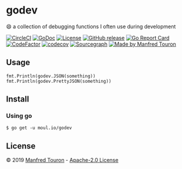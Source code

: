 # godev

:smile: a collection of debugging functions I often use during development

[![CircleCI](https://circleci.com/gh/moul/godev.svg?style=shield)](https://circleci.com/gh/moul/godev)
[![GoDoc](https://godoc.org/moul.io/godev?status.svg)](https://godoc.org/moul.io/godev)
[![License](https://img.shields.io/github/license/moul/godev.svg)](https://github.com/moul/godev/blob/master/LICENSE)
[![GitHub release](https://img.shields.io/github/release/moul/godev.svg)](https://github.com/moul/godev/releases)
[![Go Report Card](https://goreportcard.com/badge/moul.io/godev)](https://goreportcard.com/report/moul.io/godev)
[![CodeFactor](https://www.codefactor.io/repository/github/moul/godev/badge)](https://www.codefactor.io/repository/github/moul/godev)
[![codecov](https://codecov.io/gh/moul/godev/branch/master/graph/badge.svg)](https://codecov.io/gh/moul/godev)
[![Sourcegraph](https://sourcegraph.com/github.com/moul/godev/-/badge.svg)](https://sourcegraph.com/github.com/moul/godev?badge)
[![Made by Manfred Touron](https://img.shields.io/badge/made%20by-Manfred%20Touron-blue.svg?style=flat)](https://manfred.life/)


## Usage

```golang
fmt.Println(godev.JSON(something))
fmt.Println(godev.PrettyJSON(something))
```

## Install

### Using go

```console
$ go get -u moul.io/godev
```

## License

© 2019 [Manfred Touron](https://manfred.life) -
[Apache-2.0 License](https://github.com/moul/godev/blob/master/LICENSE)
